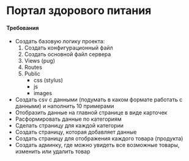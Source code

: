 # Портал здорового питания

#### Требования
- Создать базовую логику проекта:
  1. Создать конфигурационный файл
  2. Создать основной файл сервера
  3. Views (pug)
  4. Routes
  5. Public
     - css (stylus)
     - js
     - images
- Создать csv с данными (подумать в каком формате работать с данными) и наполнить 10 примерами
- Отобразить данные на главной странице в виде карточек
- Расформировать данные по категориям
- Сделать страницу для каждой категории
- Создать страницу, которая добавляет данные
- Создать страницу для отображения каждого товара (продукта)
- Создать админку, где можно увидеть все возможные товары, изменить или удалить товар